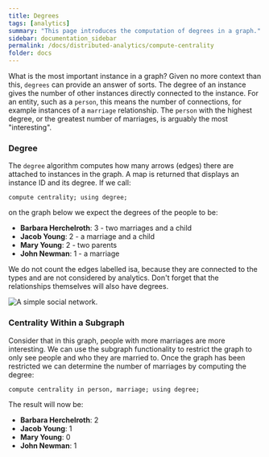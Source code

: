 ```yaml
---
title: Degrees
tags: [analytics]
summary: "This page introduces the computation of degrees in a graph."
sidebar: documentation_sidebar
permalink: /docs/distributed-analytics/compute-centrality
folder: docs
---
```


What is the most important instance in a graph? Given no more context than this, `degrees` can provide an answer of
sorts. The degree of an instance gives the number of other instances directly connected to the instance. For an entity, such as
a `person`, this means the number of connections, for example instances of a `marriage` relationship.
The `person` with the highest degree, or the greatest number of marriages, is arguably the most "interesting".

### Degree

The `degree` algorithm computes how many arrows (edges) there are attached to instances in the graph. A map is returned
that displays an instance ID and its degree. If we call:

```graql
compute centrality; using degree;
```

on the graph below we expect the degrees of the people to be:

* **Barbara Herchelroth**: 3 - two marriages and a child
* **Jacob Young**: 2 - a marriage and a child
* **Mary Young**: 2 - two parents
* **John Newman**: 1 - a marriage

We do not count the edges labelled isa, because they are connected to the types and are not considered by analytics.
Don't forget that the relationships themselves will also have degrees.

![A simple social network.](/images/analytics_degree_full.png)

### Centrality Within a Subgraph

Consider that in this graph, people with more marriages are more interesting.
We can use the subgraph functionality to restrict the graph to only see people and who they are married to.
Once the graph has been restricted we can determine the number of marriages by computing the degree:

```graql
compute centrality in person, marriage; using degree;
```

The result will now be:

* **Barbara Herchelroth**: 2
* **Jacob Young**: 1
* **Mary Young**: 0
* **John Newman**: 1
